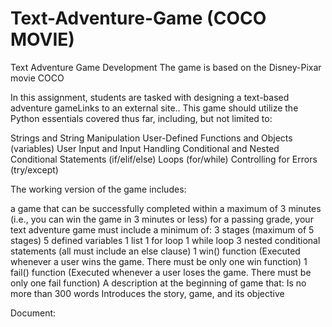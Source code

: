 # Text-Adventure-Game (COCO MOVIE)

Text Adventure Game Development
The game is based on the Disney-Pixar movie COCO

In this assignment, students are tasked with designing a text-based adventure gameLinks to an external site.. This game should utilize the Python essentials covered thus far, including, but not limited to:

Strings and String Manipulation
User-Defined Functions and Objects (variables)
User Input and Input Handling
Conditional and Nested Conditional Statements (if/elif/else)
Loops (for/while)
Controlling for Errors (try/except)
 

The working version of the game includes:

a game that can be successfully completed within a maximum of 3 minutes (i.e., you can win the game in 3 minutes or less)
for a passing grade, your text adventure game must include a minimum of:
3 stages (maximum of 5 stages)
5 defined variables
1 list
1 for loop
1 while loop
3 nested conditional statements (all must include an else clause)
1 win() function (Executed whenever a user wins the game. There must be only one win function)
1 fail() function (Executed whenever a user loses the game. There must be only one fail function)
A description at the beginning of game that:
Is no more than 300 words
Introduces the story, game, and its objective

Document:

 
 

